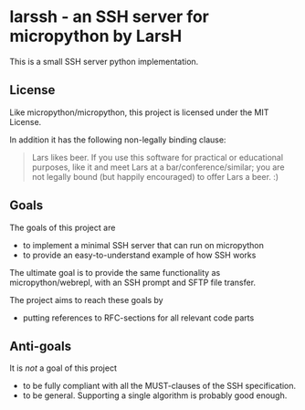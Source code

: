# larssh - an SSH server for micropython by LarsH

This is a small SSH server python implementation.

## License

Like micropython/micropython, this project is licensed under the MIT
License.

In addition it has the following non-legally binding clause:

> Lars likes beer. If you use this software for practical or educational
> purposes, like it and meet Lars at a bar/conference/similar; you are
> not legally bound (but happily encouraged) to offer Lars a beer. :)

## Goals

The goals of this project are

  - to implement a minimal SSH server that can run on micropython
  - to provide an easy-to-understand example of how SSH works

The ultimate goal is to provide the same functionality as
micropython/webrepl, with an SSH prompt and SFTP file transfer.

The project aims to reach these goals by

  - putting references to RFC-sections for all relevant code parts

## Anti-goals

It is *not* a goal of this project

  - to be fully compliant with all the MUST-clauses of the SSH
    specification.
  - to be general. Supporting a single algorithm is probably good
    enough.
